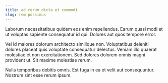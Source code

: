 ```yaml
---
title: ad rerum dicta et commodi
slug: rem possimus
---
```


Laborum necessitatibus quidem eos enim repellendus. Earum quasi modi et ut voluptas sapiente consequatur id qui. Dolores aut quos tempore error.

Vel id maiores dolorum architecto similique non. Voluptatibus deleniti dolores placeat quis voluptate consequatur delectus. Veniam illo quaerat molestiae et non exercitationem. Sed dolores dolorem omnis magni provident ut. Sit maxime molestiae rerum.

Nulla temporibus debitis omnis. Est fuga in ea et velit aut consequuntur. Nostrum sint esse rerum ipsum.
